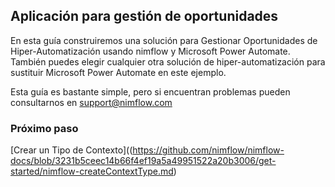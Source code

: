 ## Aplicación para gestión de oportunidades
En esta guía construiremos una solución para Gestionar Oportunidades de Hiper-Automatización usando nimflow y Microsoft Power Automate. También puedes elegir cualquier otra solución de hiper-automatización para sustituir Microsoft Power Automate en este ejemplo.

Esta guía es bastante simple, pero si encuentran problemas pueden consultarnos en support@nimflow.com

### Próximo paso
[Crear un Tipo de Contexto]((https://github.com/nimflow/nimflow-docs/blob/3231b5ceec14b66f4ef19a5a49951522a20b3006/get-started/nimflow-createContextType.md)
